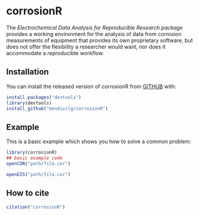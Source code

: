 
# corrosionR

<!-- badges: start -->
<!-- badges: end -->

The *Electrochemical Data Analysis for Reproducible Research package* 
provides a working environment for the analysis of data from corrosion 
measurements of equipment that provides its own proprietary software, but 
does not offer the flexibility a researcher would want, nor does it 
accommodate a reproducible workflow.

## Installation

You can install the released version of corrosionR from [GITHUB](https://github.com/mendivilg/corrosionR) with:

``` r
install.packages("devtools")
library(devtools)
install_github("mendivilg/corrosionR")

```

## Example

This is a basic example which shows you how to solve a common problem:

``` r
library(corrosionR)
## basic example code
openCOR("path/file.cor")

openEIS("path/file.cor")
```

## How to cite

``` r
citation("corrosionR")
```

